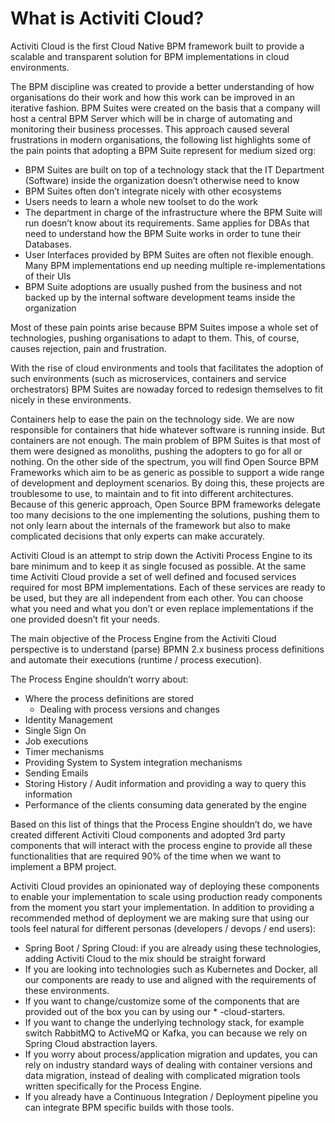 # What is Activiti Cloud?
Activiti Cloud is the first Cloud Native BPM framework built to provide a scalable and transparent solution for BPM implementations in cloud environments.

The BPM discipline was created to provide a better understanding of how organisations do their work and how this work can be improved in an iterative fashion. BPM Suites were created on the basis that a company will host a central BPM Server which will be in charge of automating and monitoring their business processes. This approach caused several frustrations in modern organisations, the following list highlights some of the pain points that adopting a BPM Suite represent for medium sized org:
- BPM Suites are built on top of a technology stack that the IT Department (Software) inside the organization doesn’t otherwise need to know
- BPM Suites often don’t integrate nicely with other ecosystems
- Users needs to learn a whole new toolset to do the work
- The department in charge of the infrastructure where the BPM Suite will run doesn’t know about its requirements. Same applies for DBAs that need to understand how the BPM Suite works in order to tune their Databases.
- User Interfaces provided by BPM Suites are often not flexible enough. Many BPM implementations end up needing multiple re-implementations of their UIs
- BPM Suite adoptions are usually pushed from the business and not backed up by the internal software development teams inside the organization

Most of these pain points arise because BPM Suites impose a whole set of technologies, pushing organisations to adapt to them. This, of course, causes rejection, pain and frustration.

With the rise of cloud environments and tools that facilitates the adoption of such environments (such as microservices, containers and service orchestrators) BPM Suites are nowaday forced to redesign themselves to fit nicely in these environments.

Containers help to ease the pain on the technology side. We are now responsible for containers that hide whatever software is running inside. But containers are not enough. The main problem of BPM Suites is that most of them were designed as monoliths, pushing the adopters to go for all or nothing. On the other side of the spectrum, you will find Open Source BPM Frameworks which aim to be as generic as possible to support a wide range of development and deployment scenarios. By doing this, these projects are troublesome to use, to maintain and to fit into different architectures. Because of this generic approach, Open Source BPM frameworks delegate too many decisions to the one implementing the solutions, pushing them to not only learn about the internals of the framework but also to make complicated decisions that only experts can make accurately.

Activiti Cloud is an attempt to strip down the Activiti Process Engine to its bare minimum and to keep it as single focused as possible. At the same time Activiti Cloud provide a set of well defined and focused services required for most BPM implementations. Each of these services are ready to be used, but they are all independent from each other. You can choose what you need and what you don’t or even replace implementations if the one provided doesn’t fit your needs.

The main objective of the Process Engine from the Activiti Cloud perspective is to understand (parse) BPMN 2.x business process definitions and automate their executions (runtime / process execution).

The Process Engine shouldn’t worry about:
- Where the process definitions are stored
	- Dealing with process versions and changes
- Identity Management
- Single Sign On
- Job executions
- Timer mechanisms
- Providing System to System integration mechanisms
- Sending Emails
- Storing History / Audit information and providing a way to query this information
- Performance of the clients consuming data generated by the engine

Based on this list of things that the Process Engine shouldn’t do, we have created  different Activiti Cloud components and adopted 3rd party components that will interact with the process engine to provide all these functionalities that are required 90% of the time when we want to implement a BPM project.

Activiti Cloud provides an opinionated way of deploying these components to enable your implementation to scale using production ready components from the moment you start your implementation. In addition to providing a recommended method of deployment we are making sure that using our tools feel natural for different personas (developers / devops / end users):
- Spring Boot / Spring Cloud: if you are already using these technologies, adding Activiti Cloud to the mix should be straight forward
- If you are looking into technologies such as Kubernetes and Docker, all our components are ready to use and aligned with the requirements of these environments.
- If you want to change/customize some of the components that are provided out of the box you can by using our * -cloud-starters.
- If you want to change the underlying technology stack, for example switch RabbitMQ to ActiveMQ or Kafka, you can because we rely on Spring Cloud abstraction layers.
- If you worry about process/application migration and updates, you can rely on industry standard ways of dealing with container versions and data migration, instead of dealing with complicated migration tools written specifically for the Process Engine.
- If you already have a Continuous Integration / Deployment pipeline you can integrate BPM specific builds with those tools. 
